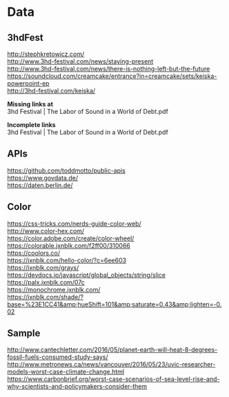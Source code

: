 
 # Data 

 ## 3hdFest 
http://stephkretowicz.com/  
http://www.3hd-festival.com/news/staying-present  
http://www.3hd-festival.com/news/there-is-nothing-left-but-the-future  
https://soundcloud.com/creamcake/entrance?in=creamcake/sets/keiska-powerpoint-ep  
http://3hd-festival.com/keiska/  

 **Missing links at**  
3hd Festival | The Labor of Sound in a World of Debt.pdf  

 **Incomplete links**  
3hd Festival | The Labor of Sound in a World of Debt.pdf  

 ## APIs 
https://github.com/toddmotto/public-apis  
https://www.govdata.de/  
https://daten.berlin.de/  

 ## Color 
https://css-tricks.com/nerds-guide-color-web/  
http://www.color-hex.com/  
https://color.adobe.com/create/color-wheel/  
https://colorable.jxnblk.com/f2ff00/310066  
https://coolors.co/  
https://jxnblk.com/hello-color/?c=6ee603  
https://jxnblk.com/grays/  
https://devdocs.io/javascript/global_objects/string/slice  
https://palx.jxnblk.com/07c  
https://monochrome.jxnblk.com/  
https://jxnblk.com/shade/?base=%23E1CC41&amp;hueShift=101&amp;saturate=0.43&amp;lighten=-0.02  

 ## Sample 
http://www.cantechletter.com/2016/05/planet-earth-will-heat-8-degrees-fossil-fuels-consumed-study-says/  
http://www.metronews.ca/news/vancouver/2016/05/23/uvic-researcher-models-worst-case-climate-change.html  
https://www.carbonbrief.org/worst-case-scenarios-of-sea-level-rise-and-why-scientists-and-policymakers-consider-them  
